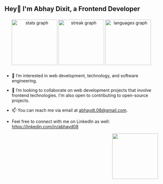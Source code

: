 <h2 align="left">Hey👋 I'm Abhay Dixit, a Frontend Developer</h2>

###

<div align="center">
  <img src="https://github-readme-stats.vercel.app/api?username=abhayd08&hide_title=false&hide_rank=false&show_icons=true&include_all_commits=true&count_private=true&disable_animations=false&theme=blue-green&locale=en&hide_border=true&custom_title=Stats" height="150" alt="stats graph"  />
  <img src="https://streak-stats.demolab.com?user=abhayd08&locale=en&mode=daily&theme=blue-green&hide_border=true&border_radius=10" height="150" alt="streak graph"  />
  <img src="https://github-readme-stats.vercel.app/api/top-langs?username=abhayd08&locale=en&hide_title=false&layout=compact&card_width=320&langs_count=5&theme=blue-green&hide_border=true&custom_title=Most%20used%20languages" height="150" alt="languages graph"  />
</div>

###


- 👀 I’m interested in web development, technology, and software engineering.
  
- 💞️ I’m looking to collaborate on web development projects that involve frontend technologies. I'm also open to contributing to open-source projects.
  
- 📫 You can reach me via email at abhaydt.08@gmail.com.
  
- Feel free to connect with me on LinkedIn as well: https://linkedin.com/in/abhayd08
  

<img align="right" height="150" src="https://www.abhaydixit.in/assets/favicon-2.png"  />

###
